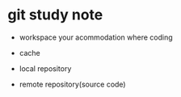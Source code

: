 # git study note

- workspace
	your acommodation where coding 	

- cache
	
- local repository
- remote repository(source code)
